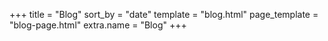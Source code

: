 +++
title = "Blog"
sort_by = "date"
template = "blog.html"
page_template = "blog-page.html"
extra.name = "Blog"
+++
